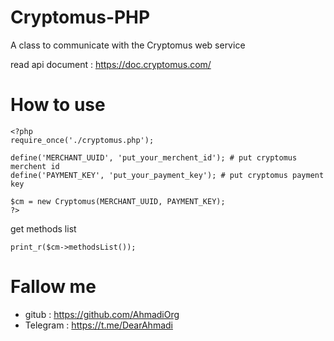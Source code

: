 # Cryptomus-PHP
  A class to communicate with the Cryptomus web service
  
  read api document : https://doc.cryptomus.com/
  
# How to use 

    <?php
    require_once('./cryptomus.php');
    
    define('MERCHANT_UUID', 'put_your_merchent_id'); # put cryptomus merchent id
    define('PAYMENT_KEY', 'put_your_payment_key'); # put cryptomus payment key
    
    $cm = new Cryptomus(MERCHANT_UUID, PAYMENT_KEY);
    ?>

  get methods list

    print_r($cm->methodsList());

# Fallow me
  - gitub : https://github.com/AhmadiOrg
  - Telegram : https://t.me/DearAhmadi
